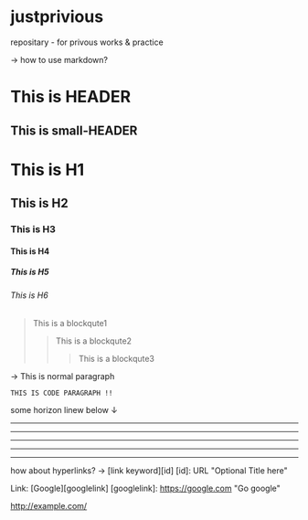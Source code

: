 # justprivious

repositary - for privous works & practice

→ how to use markdown?

This is HEADER
==============
This is small-HEADER
---------------

# This is H1
## This is H2
### This is H3
#### This is H4
##### This is H5
###### This is H6

> This is a blockqute1
>> This is a blockqute2
>>> This is a blockqute3

→ This is normal paragraph
<pre><code>THIS IS CODE PARAGRAPH !!</code></pre>

some horizon linew below ↓
* * *
***
*****
- - -
---------------------------------------

how about hyperlinks? →
[link keyword][id]
[id]: URL "Optional Title here"

Link: [Google][googlelink]
[googlelink]: https://google.com "Go google"

<http://example.com/>
